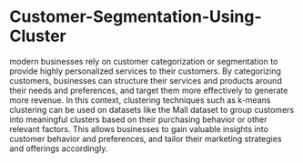 # Customer-Segmentation-Using-Cluster
modern businesses rely on customer categorization or segmentation to provide highly personalized services to their customers. 
By categorizing customers, businesses can structure their services and products around their needs and preferences, and target them more effectively to generate more revenue. In this context, clustering techniques such as k-means clustering can be used on datasets like the Mall dataset to group customers into meaningful clusters based on their purchasing behavior or other relevant factors. This allows businesses to gain valuable insights into customer behavior and preferences, and tailor their marketing strategies and offerings accordingly.

